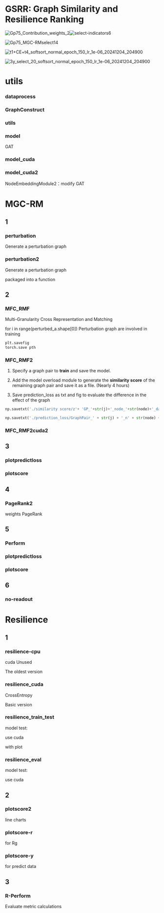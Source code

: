 # GSRR: Graph Similarity and Resilience Ranking

![Gp75_Contribution_weights_2](.\readme.assets\Gp75_Contribution_weights_2.svg)![select-indicators6](.\readme.assets\select-indicators6.svg)

![Gp75_MGC-RMselect14](.\readme.assets\Gp75_MGC-RMselect14.svg)

![t1+CE+t4_softsort_normal_epoch_150_lr_1e-06_20241204_204900](.\readme.assets\t1+CE+t4_softsort_normal_epoch_150_lr_1e-06_20241204_204900.svg)

![3y_select_20_softsort_normal_epoch_150_lr_1e-06_20241204_204900](.\readme.assets\3y_select_20_softsort_normal_epoch_150_lr_1e-06_20241204_204900.svg)



# utils

### dataprocess

### GraphConstruct

### utils

### model

GAT

### model_cuda

### model_cuda2

NodeEmbeddingModule2：modify GAT





# MGC-RM



## 1

### perturbation

Generate a perturbation graph

### perturbation2

Generate a perturbation graph

packaged into a function

## 2

### MFC_RMF

Multi-Granularity Cross Representation and Matching

for i in range(perturbed_a.shape[0]) Perturbation graph are involved in training

```python
plt.savefig
torch.save pth
```

### MFC_RMF2

1. Specify a graph pair to **train** and save the model. 

2. Add the model overload module to generate the **similarity score** of the remaining graph pair and save it as a file. (Nearly 4 hours)
3. Save prediction_loss as txt and fig to evaluate the difference in the effect of the graph

```python
np.savetxt('./similarity score/z'+ 'GP_'+str(j)+'_node_'+str(node)+'_data_'+str(data_num)+'model_'+str(formatted_time)+'.txt', z_p)

np.savetxt('./prediction_loss/GraphPair_' + str(j) + '_n' + str(node) + '_d' + str(data_num) + '_Prediction_Loss_epoch_' + str(args.max_epoch) + '_lr_' + str(args.lr) + '_' + str(formatted_time) +'.txt', loss_history2)
```

### MFC_RMF2cuda2

## 3

### plotpredictloss

### plotscore

## 4

### PageRank2

weights PageRank

## 5

### Perform

### plotpredictloss

### plotscore

## 6

### no-readout





# Resilience

## 1

### resilience-cpu

cuda Unused

The oldest version

### resilience_cuda

CrossEntropy

Basic version

### resilience_train_test

model test:

use cuda

with plot

### resilience_eval

model test:

use cuda

## 2

### plotscore2

line charts

### plotscore-r

for Rg

### plotscore-y

for predict data

## 3

### R-Perform

Evaluate metric calculations